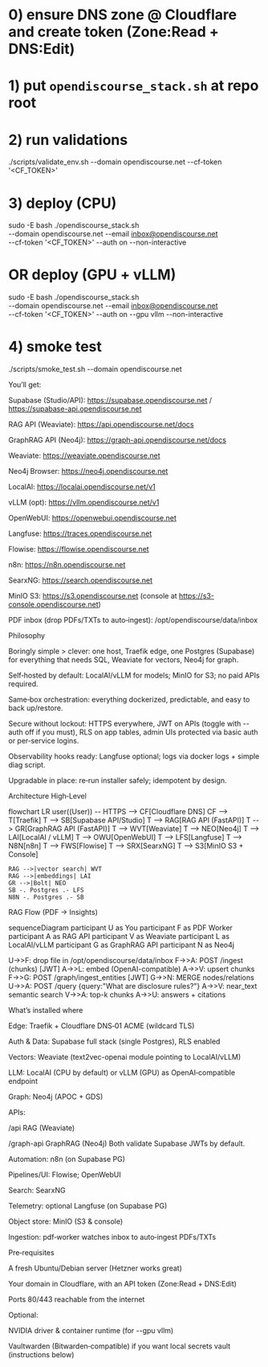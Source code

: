 # 0) ensure DNS zone @ Cloudflare and create token (Zone:Read + DNS:Edit)
# 1) put `opendiscourse_stack.sh` at repo root
# 2) run validations
./scripts/validate_env.sh --domain opendiscourse.net --cf-token '<CF_TOKEN>'

# 3) deploy (CPU)
sudo -E bash ./opendiscourse_stack.sh \
  --domain opendiscourse.net --email inbox@opendiscourse.net \
  --cf-token '<CF_TOKEN>' --auth on --non-interactive

#    OR deploy (GPU + vLLM)
sudo -E bash ./opendiscourse_stack.sh \
  --domain opendiscourse.net --email inbox@opendiscourse.net \
  --cf-token '<CF_TOKEN>' --auth on --gpu vllm --non-interactive

# 4) smoke test
./scripts/smoke_test.sh --domain opendiscourse.net

You’ll get:

Supabase (Studio/API): https://supabase.opendiscourse.net / https://supabase-api.opendiscourse.net

RAG API (Weaviate): https://api.opendiscourse.net/docs

GraphRAG API (Neo4j): https://graph-api.opendiscourse.net/docs

Weaviate: https://weaviate.opendiscourse.net

Neo4j Browser: https://neo4j.opendiscourse.net

LocalAI: https://localai.opendiscourse.net/v1

vLLM (opt): https://vllm.opendiscourse.net/v1

OpenWebUI: https://openwebui.opendiscourse.net

Langfuse: https://traces.opendiscourse.net

Flowise: https://flowise.opendiscourse.net

n8n: https://n8n.opendiscourse.net

SearxNG: https://search.opendiscourse.net

MinIO S3: https://s3.opendiscourse.net (console at https://s3-console.opendiscourse.net)

PDF inbox (drop PDFs/TXTs to auto‑ingest): /opt/opendiscourse/data/inbox

Philosophy

Boringly simple > clever: one host, Traefik edge, one Postgres (Supabase) for everything that needs SQL, Weaviate for vectors, Neo4j for graph.

Self‑hosted by default: LocalAI/vLLM for models; MinIO for S3; no paid APIs required.

Same‑box orchestration: everything dockerized, predictable, and easy to back up/restore.

Secure without lockout: HTTPS everywhere, JWT on APIs (toggle with --auth off if you must), RLS on app tables, admin UIs protected via basic auth or per‑service logins.

Observability hooks ready: Langfuse optional; logs via docker logs + simple diag script.

Upgradable in place: re‑run installer safely; idempotent by design.

Architecture
High‑Level

flowchart LR
    user((User)) -- HTTPS --> CF[Cloudflare DNS]
    CF --> T[Traefik]
    T --> SB[Supabase API/Studio]
    T --> RAG[RAG API (FastAPI)]
    T --> GR[GraphRAG API (FastAPI)]
    T --> WVT[Weaviate]
    T --> NEO[Neo4j]
    T --> LAI[LocalAI / vLLM]
    T --> OWU[OpenWebUI]
    T --> LFS[Langfuse]
    T --> N8N[n8n]
    T --> FWS[Flowise]
    T --> SRX[SearxNG]
    T --> S3[MinIO S3 + Console]

    RAG -->|vector search| WVT
    RAG -->|embeddings| LAI
    GR -->|Bolt| NEO
    SB -. Postgres .- LFS
    N8N -. Postgres .- SB

RAG Flow (PDF → Insights)

sequenceDiagram
  participant U as You
  participant F as PDF Worker
  participant A as RAG API
  participant V as Weaviate
  participant L as LocalAI/vLLM
  participant G as GraphRAG API
  participant N as Neo4j

  U->>F: drop file in /opt/opendiscourse/data/inbox
  F->>A: POST /ingest (chunks) [JWT]
  A->>L: embed (OpenAI-compatible)
  A->>V: upsert chunks
  F->>G: POST /graph/ingest_entities [JWT]
  G->>N: MERGE nodes/relations
  U->>A: POST /query {query:"What are disclosure rules?"}
  A->>V: near_text semantic search
  V->>A: top-k chunks
  A->>U: answers + citations


What’s installed where

Edge: Traefik + Cloudflare DNS‑01 ACME (wildcard TLS)

Auth & Data: Supabase full stack (single Postgres), RLS enabled

Vectors: Weaviate (text2vec-openai module pointing to LocalAI/vLLM)

LLM: LocalAI (CPU by default) or vLLM (GPU) as OpenAI‑compatible endpoint

Graph: Neo4j (APOC + GDS)

APIs:

/api RAG (Weaviate)

/graph-api GraphRAG (Neo4j)
Both validate Supabase JWTs by default.

Automation: n8n (on Supabase PG)

Pipelines/UI: Flowise; OpenWebUI

Search: SearxNG

Telemetry: optional Langfuse (on Supabase PG)

Object store: MinIO (S3 & console)

Ingestion: pdf‑worker watches inbox to auto‑ingest PDFs/TXTs

Pre‑requisites

A fresh Ubuntu/Debian server (Hetzner works great)

Your domain in Cloudflare, with an API token (Zone:Read + DNS:Edit)

Ports 80/443 reachable from the internet

Optional:

NVIDIA driver & container runtime (for --gpu vllm)

Vaultwarden (Bitwarden‑compatible) if you want local secrets vault (instructions below)